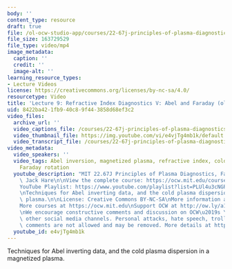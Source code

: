 ```yaml
---
body: ''
content_type: resource
draft: true
file: /ol-ocw-studio-app/courses/22-67j-principles-of-plasma-diagnostics-fall-2023/ocw_2267_lecture09_refractive_5_360p_16_9.mp4
file_size: 163729529
file_type: video/mp4
image_metadata:
  caption: ''
  credit: ''
  image-alt: ''
learning_resource_types:
- Lecture Videos
license: https://creativecommons.org/licenses/by-nc-sa/4.0/
resourcetype: Video
title: 'Lecture 9: Refractive Index Diagnostics V: Abel and Faraday (old)'
uid: 8422ba42-1fb9-40c8-9f44-3858d68ef3c2
video_files:
  archive_url: ''
  video_captions_file: /courses/22-67j-principles-of-plasma-diagnostics-fall-2023/15grrIwHevtqhU8efoPR3kJiiWa-kIBQI_transcript.webvtt
  video_thumbnail_file: https://img.youtube.com/vi/e4vjTg4mb1k/default.jpg
  video_transcript_file: /courses/22-67j-principles-of-plasma-diagnostics-fall-2023/15grrIwHevtqhU8efoPR3kJiiWa-kIBQI_transcript.pdf
video_metadata:
  video_speakers: ''
  video_tags: Abel inversion, magnetized plasma, refractive index, cold plasma dispersion,
    Faraday rotation
  youtube_description: "MIT 22.67J Principles of Plasma Diagnostics, Fall 2023\nInstructor:\
    \ Jack Hare\n\nView the complete course: https://ocw.mit.edu/courses/22-67j-principles-of-plasma-diagnostics-fall-2023/\n\
    YouTube Playlist: https://www.youtube.com/playlist?list=PLUl4u3cNGP61wK-NwYKZMuABl_eHBmhu4\n\
    \nTechniques for Abel inverting data, and the cold plasma dispersion in a magnetized\
    \ plasma.\n\nLicense: Creative Commons BY-NC-SA\nMore information at https://ocw.mit.edu/terms\n\
    More courses at https://ocw.mit.edu\nSupport OCW at http://ow.ly/a1If50zVRlQ\n\
    \nWe encourage constructive comments and discussion on OCW\u2019s YouTube and\
    \ other social media channels. Personal attacks, hate speech, trolling, and inappropriate\
    \ comments are not allowed and may be removed. More details at https://ocw.mit.edu/comments.\n"
  youtube_id: e4vjTg4mb1k
---
```

Techniques for Abel inverting data, and the cold plasma dispersion in a magnetized plasma.